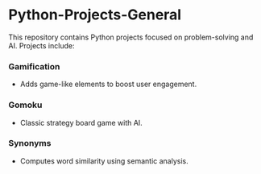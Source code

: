 # Python-Projects-General

This repository contains Python projects focused on problem-solving and AI. Projects include:

### Gamification
- Adds game-like elements to boost user engagement.

### Gomoku
- Classic strategy board game with AI.

### Synonyms
- Computes word similarity using semantic analysis.

